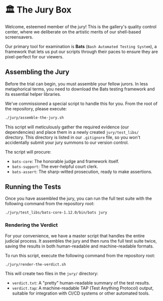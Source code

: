 # 🏛️ The Jury Box

Welcome, esteemed member of the jury! This is the gallery's quality control center, where we deliberate on the artistic merits of our shell-based screensavers.

Our primary tool for examination is **Bats** (`Bash Automated Testing System`), a framework that lets us put our scripts through their paces to ensure they are pixel-perfect for our viewers.

## Assembling the Jury

Before the trial can begin, you must assemble your fellow jurors. In less metaphorical terms, you need to download the Bats testing framework and its essential helper libraries.

We've commissioned a special script to handle this for you. From the root of the repository, please execute:

```bash
./jury/assemble-the-jury.sh
```

This script will meticulously gather the required evidence (our dependencies) and place them in a newly created `jury/test_libs/` directory. This directory is listed in our `.gitignore` file, so you won't accidentally submit your jury summons to our version control.

The script will procure:
*   `bats-core`: The honorable judge and framework itself.
*   `bats-support`: The ever-helpful court clerk.
*   `bats-assert`: The sharp-witted prosecution, ready to make assertions.

## Running the Tests

Once you have assembled the jury, you can run the full test suite with the following command from the repository root:

```bash
./jury/test_libs/bats-core-1.12.0/bin/bats jury
```

### Rendering the Verdict

For your convenience, we have a master script that handles the entire judicial process. It assembles the jury and then runs the full test suite twice, saving the results in both human-readable and machine-readable formats.

To run this script, execute the following command from the repository root:
```bash
./jury/render-the-verdict.sh
```
This will create two files in the `jury/` directory:
*   `verdict.txt`: A "pretty" human-readable summary of the test results.
*   `verdict.tap`: A machine-readable TAP (Test Anything Protocol) output, suitable for integration with CI/CD systems or other automated tools.
 
 
 
 
